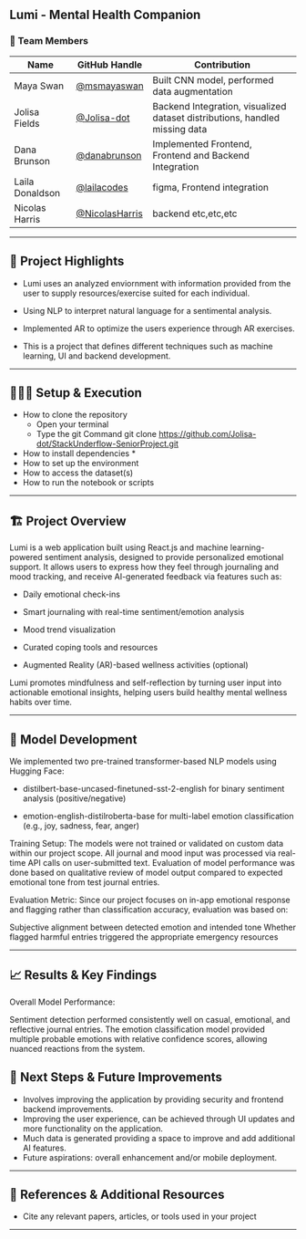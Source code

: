  Lumi - Mental Health Companion
---

### **👥 Team Members**

| Name | GitHub Handle | Contribution |
| ----- | ----- | ----- |
| Maya Swan | [@msmayaswan](https://github.com/msmayaswan) | Built CNN model, performed data augmentation |
| Jolisa Fields | [@Jolisa-dot](https://github.com/Jolisa-dot) | Backend Integration, visualized dataset distributions, handled missing data|
| Dana Brunson | [@danabrunson](https://github.com/danabrunson) | Implemented Frontend, Frontend and Backend Integration |
| Laila Donaldson | [@lailacodes](https://github.com/lailacodes) | figma, Frontend integration|
| Nicolas Harris | [@NicolasHarris](https://github.com/NicolasHarris) | backend etc,etc,etc |

---

## **🎯 Project Highlights**


* Lumi uses an analyzed enviornment with information provided from the user to supply resources/exercise suited for each individual. 

* Using NLP to interpret natural language for a sentimental analysis.

* Implemented AR to optimize the users experience through AR exercises.

* This is a project that defines different techniques such as machine learning, UI and backend development. 


---

## **👩🏽‍💻 Setup & Execution**


* How to clone the repository  
    * Open your terminal 
    * Type the git Command git clone https://github.com/Jolisa-dot/StackUnderflow-SeniorProject.git
* How to install dependencies
    *
* How to set up the environment
* How to access the dataset(s)
* How to run the notebook or scripts

---

## **🏗️ Project Overview**


Lumi is a web application built using React.js and machine learning-powered sentiment analysis, designed to provide personalized emotional support.
It allows users to express how they feel through journaling and mood tracking, and receive AI-generated feedback via features such as:

* Daily emotional check-ins

* Smart journaling with real-time sentiment/emotion analysis

* Mood trend visualization

* Curated coping tools and resources

* Augmented Reality (AR)-based wellness activities (optional)

Lumi promotes mindfulness and self-reflection by turning user input into actionable emotional insights, helping users build healthy mental wellness habits over time.

---

## **🧠 Model Development**

We implemented two pre-trained transformer-based NLP models using Hugging Face:

* distilbert-base-uncased-finetuned-sst-2-english for binary sentiment analysis (positive/negative)

* emotion-english-distilroberta-base for multi-label emotion classification (e.g., joy, sadness, fear, anger)

Training Setup:
The models were not trained or validated on custom data within our project scope. All journal and mood input was processed via real-time API calls on user-submitted text.
Evaluation of model performance was done based on qualitative review of model output compared to expected emotional tone from test journal entries.

Evaluation Metric:
Since our project focuses on in-app emotional response and flagging rather than classification accuracy, evaluation was based on:

Subjective alignment between detected emotion and intended tone
Whether flagged harmful entries triggered the appropriate emergency resources

---

## **📈 Results & Key Findings**

Overall Model Performance:

Sentiment detection performed consistently well on casual, emotional, and reflective journal entries.
The emotion classification model provided multiple probable emotions with relative confidence scores, allowing nuanced reactions from the system.



## **🚀 Next Steps & Future Improvements**

* Involves improving the application by providing security and frontend backend improvements.
* Improving the user experience, can be achieved through UI updates and more functionality on the application.
* Much data is generated providing a space to improve and add additional AI features.
* Future aspirations: overall enhancement and/or mobile deployment.

---

## **📄 References & Additional Resources**

* Cite any relevant papers, articles, or tools used in your project

---
